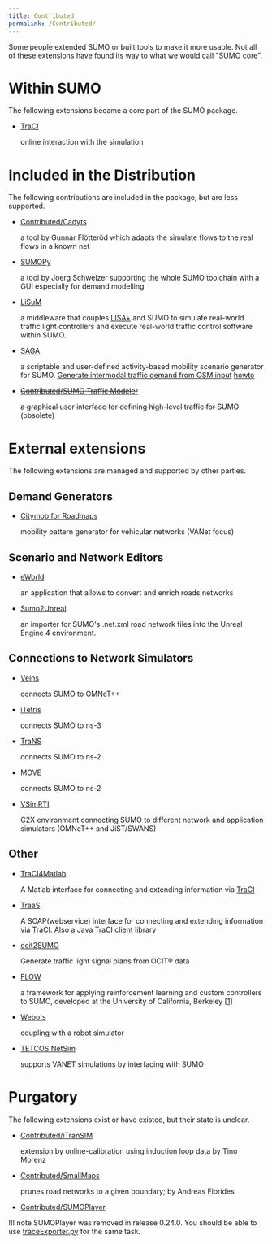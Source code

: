 ```yaml
---
title: Contributed
permalink: /Contributed/
---
```


Some people extended SUMO or built tools to make it more usable. Not all
of these extensions have found its way to what we would call "SUMO
core".

# Within SUMO

The following extensions became a core part of the SUMO package.

- [TraCI](TraCI.md)

    online interaction with the simulation

# Included in the Distribution

The following contributions are included in the package, but are less
supported.

- [Contributed/Cadyts](Contributed/Cadyts.md)

    a tool by Gunnar Flötteröd which adapts the simulate flows to the
    real flows in a known net

- [SUMOPy](Contributed/SUMOPy.md)

    a tool by Joerg Schweizer supporting the whole SUMO toolchain with a
    GUI especially for demand modelling

- [LiSuM](Tools/LiSuM.md)

    a middleware that couples [LISA+](https://www.schlothauer.de/en/software-systems/lisa/) and SUMO to simulate real-world
    traffic light controllers and execute real-world traffic control software within SUMO.

- [SAGA](https://github.com/lcodeca/SUMOActivityGen/blob/master/docs/SUMOActivityGen.md)
    
    a scriptable and user-defined activity-based mobility scenario generator for SUMO. [Generate intermodal traffic demand from OSM input](https://github.com/eclipse/sumo/tree/master/tools/contributed) [howto](https://github.com/lcodeca/SUMOActivityGen/blob/master/docs/HOWTO.md)

- ~~[Contributed/SUMO Traffic
Modeler](Contributed/SUMO_Traffic_Modeler.md)~~

    ~~a graphical user interface for defining high-level traffic for
    SUMO~~ (obsolete)

# External extensions

The following extensions are managed and supported by other parties.

## Demand Generators

- [Citymob for Roadmaps](https://web.archive.org/web/20190910115452/http://www.grc.upv.es/Software/c4r.html)

    mobility pattern generator for vehicular networks (VANet focus)

## Scenario and Network Editors

- [eWorld](https://web.archive.org/web/20161205050209/http://eworld.sourceforge.net/)

    an application that allows to convert and enrich roads networks

- [Sumo2Unreal](https://github.com/AugmentedDesignLab/Sumo2Unreal)

    an importer for SUMO's .net.xml road network files into the Unreal
    Engine 4 environment.

## Connections to Network Simulators

- [Veins](https://veins.car2x.org/)

    connects SUMO to OMNeT++

- [iTetris](https://www.ict-itetris.eu/)

    connects SUMO to ns-3

- [TraNS](http://trans.epfl.ch/)

    connects SUMO to ns-2

- [MOVE](https://web.archive.org/web/20111210235800/http://lens1.csie.ncku.edu.tw/wiki/doku.php?id=%E2%80%A7realistic_mobility_generator_for_vehicular_networks)

    connects SUMO to ns-2

- [VSimRTI](http://www.dcaiti.tu-berlin.de/research/simulation/)

    C2X environment connecting SUMO to different network and application simulators (OMNeT++ and JiST/SWANS)

## Other

- [TraCI4Matlab](http://de.mathworks.com/matlabcentral/fileexchange/44805-traci4matlab)
  
    A Matlab interface for connecting and extending information via [TraCI](TraCI.md)

- [TraaS](TraCI/TraaS.md) 
  
    A SOAP(webservice) interface for connecting and extending information via [TraCI](TraCI.md). Also a Java TraCI client library

- [ocit2SUMO](https://github.com/DLR-TS/sumo-ocit)
    
    Generate traffic light signal plans from OCIT® data

- [FLOW](https://flow-project.github.io/)

    a framework for applying reinforcement learning and custom controllers to SUMO, developed at the University of California, Berkeley
    [[1]](https://github.com/flow-project/flow)

- [Webots](https://www.cyberbotics.com/doc/automobile/sumo-interface)

    coupling with a robot simulator

- [TETCOS NetSim](https://www.tetcos.com/vanets.html)

    supports VANET simulations by interfacing with SUMO

# Purgatory

The following extensions exist or have existed, but their state is
unclear.

- [Contributed/iTranSIM](Contributed/iTranSIM.md)

    extension by online-calibration using induction loop data by Tino
    Morenz

- [Contributed/SmallMaps](Contributed/SmallMaps.md)

    prunes road networks to a given boundary; by Andreas Florides

- [Contributed/SUMOPlayer](Contributed/SUMOPlayer.md)

!!! note
    SUMOPlayer was removed in release 0.24.0. You should be able to use [traceExporter.py](Tools/TraceExporter.md) for the same task.
